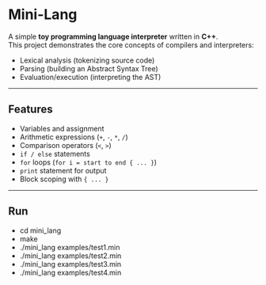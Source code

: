 # Mini-Lang

A simple **toy programming language interpreter** written in **C++**.  
This project demonstrates the core concepts of compilers and interpreters:
- Lexical analysis (tokenizing source code)
- Parsing (building an Abstract Syntax Tree)
- Evaluation/execution (interpreting the AST)

---

## Features
- Variables and assignment
- Arithmetic expressions (`+`, `-`, `*`, `/`)
- Comparison operators (`<`, `>`)
- `if / else` statements
- `for` loops (`for i = start to end { ... }`)
- `print` statement for output
- Block scoping with `{ ... }`

---

## Run

- cd mini_lang
- make
- ./mini_lang examples/test1.min
- ./mini_lang examples/test2.min
- ./mini_lang examples/test3.min
- ./mini_lang examples/test4.min
